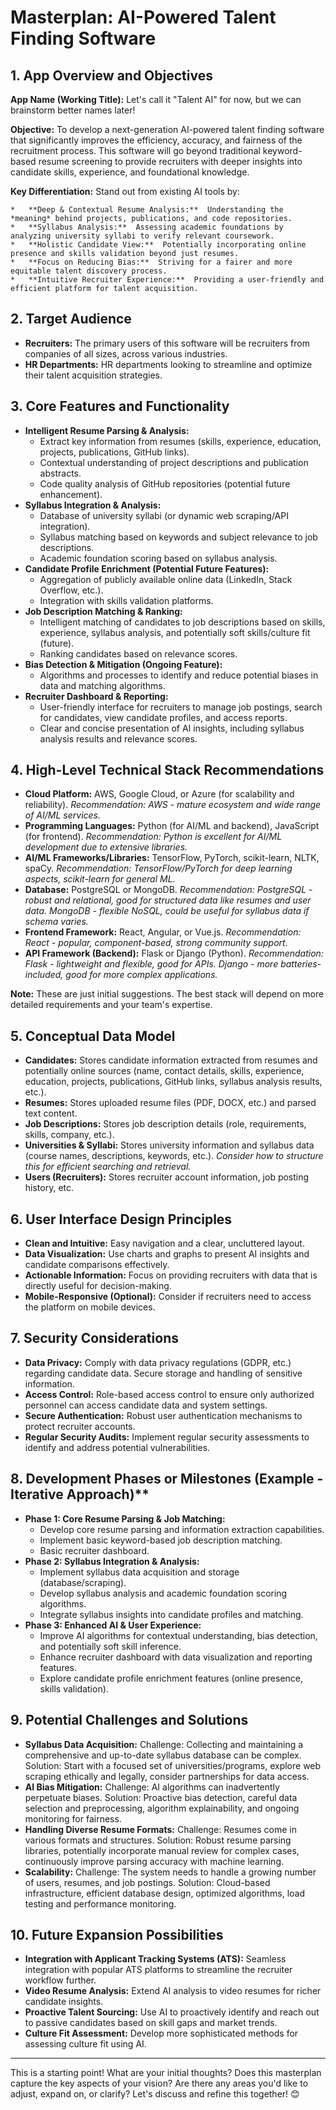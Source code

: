 # Masterplan: AI-Powered Talent Finding Software

## 1. App Overview and Objectives

**App Name (Working Title):**  Let's call it "Talent AI" for now, but we can brainstorm better names later!

**Objective:** To develop a next-generation AI-powered talent finding software that significantly improves the efficiency, accuracy, and fairness of the recruitment process.  This software will go beyond traditional keyword-based resume screening to provide recruiters with deeper insights into candidate skills, experience, and foundational knowledge.

**Key Differentiation:**  Stand out from existing AI tools by:

    *   **Deep & Contextual Resume Analysis:**  Understanding the *meaning* behind projects, publications, and code repositories.
    *   **Syllabus Analysis:**  Assessing academic foundations by analyzing university syllabi to verify relevant coursework.
    *   **Holistic Candidate View:**  Potentially incorporating online presence and skills validation beyond just resumes.
    *   **Focus on Reducing Bias:**  Striving for a fairer and more equitable talent discovery process.
    *   **Intuitive Recruiter Experience:**  Providing a user-friendly and efficient platform for talent acquisition.

## 2. Target Audience

*   **Recruiters:**  The primary users of this software will be recruiters from companies of all sizes, across various industries.
*   **HR Departments:**  HR departments looking to streamline and optimize their talent acquisition strategies.

## 3. Core Features and Functionality

*   **Intelligent Resume Parsing & Analysis:**
    *   Extract key information from resumes (skills, experience, education, projects, publications, GitHub links).
    *   Contextual understanding of project descriptions and publication abstracts.
    *   Code quality analysis of GitHub repositories (potential future enhancement).
*   **Syllabus Integration & Analysis:**
    *   Database of university syllabi (or dynamic web scraping/API integration).
    *   Syllabus matching based on keywords and subject relevance to job descriptions.
    *   Academic foundation scoring based on syllabus analysis.
*   **Candidate Profile Enrichment (Potential Future Features):**
    *   Aggregation of publicly available online data (LinkedIn, Stack Overflow, etc.).
    *   Integration with skills validation platforms.
*   **Job Description Matching & Ranking:**
    *   Intelligent matching of candidates to job descriptions based on skills, experience, syllabus analysis, and potentially soft skills/culture fit (future).
    *   Ranking candidates based on relevance scores.
*   **Bias Detection & Mitigation (Ongoing Feature):**
    *   Algorithms and processes to identify and reduce potential biases in data and matching algorithms.
*   **Recruiter Dashboard & Reporting:**
    *   User-friendly interface for recruiters to manage job postings, search for candidates, view candidate profiles, and access reports.
    *   Clear and concise presentation of AI insights, including syllabus analysis results and relevance scores.

## 4. High-Level Technical Stack Recommendations

*   **Cloud Platform:** AWS, Google Cloud, or Azure (for scalability and reliability). *Recommendation: AWS - mature ecosystem and wide range of AI/ML services.*
*   **Programming Languages:** Python (for AI/ML and backend), JavaScript (for frontend). *Recommendation: Python is excellent for AI/ML development due to extensive libraries.*
*   **AI/ML Frameworks/Libraries:** TensorFlow, PyTorch, scikit-learn, NLTK, spaCy. *Recommendation: TensorFlow/PyTorch for deep learning aspects, scikit-learn for general ML.*
*   **Database:** PostgreSQL or MongoDB. *Recommendation: PostgreSQL - robust and relational, good for structured data like resumes and user data. MongoDB - flexible NoSQL, could be useful for syllabus data if schema varies.*
*   **Frontend Framework:** React, Angular, or Vue.js. *Recommendation: React - popular, component-based, strong community support.*
*   **API Framework (Backend):**  Flask or Django (Python). *Recommendation: Flask - lightweight and flexible, good for APIs. Django - more batteries-included, good for more complex applications.*

**Note:** These are just initial suggestions. The best stack will depend on more detailed requirements and your team's expertise.

## 5. Conceptual Data Model

*   **Candidates:** Stores candidate information extracted from resumes and potentially online sources (name, contact details, skills, experience, education, projects, publications, GitHub links, syllabus analysis results, etc.).
*   **Resumes:**  Stores uploaded resume files (PDF, DOCX, etc.) and parsed text content.
*   **Job Descriptions:** Stores job description details (role, requirements, skills, company, etc.).
*   **Universities & Syllabi:** Stores university information and syllabus data (course names, descriptions, keywords, etc.).  *Consider how to structure this for efficient searching and retrieval.*
*   **Users (Recruiters):** Stores recruiter account information, job posting history, etc.

## 6. User Interface Design Principles

*   **Clean and Intuitive:**  Easy navigation and a clear, uncluttered layout.
*   **Data Visualization:**  Use charts and graphs to present AI insights and candidate comparisons effectively.
*   **Actionable Information:**  Focus on providing recruiters with data that is directly useful for decision-making.
*   **Mobile-Responsive (Optional):**  Consider if recruiters need to access the platform on mobile devices.

## 7. Security Considerations

*   **Data Privacy:**  Comply with data privacy regulations (GDPR, etc.) regarding candidate data. Secure storage and handling of sensitive information.
*   **Access Control:**  Role-based access control to ensure only authorized personnel can access candidate data and system settings.
*   **Secure Authentication:**  Robust user authentication mechanisms to protect recruiter accounts.
*   **Regular Security Audits:**  Implement regular security assessments to identify and address potential vulnerabilities.

## 8. Development Phases or Milestones (Example - Iterative Approach)**

*   **Phase 1: Core Resume Parsing & Job Matching:**
    *   Develop core resume parsing and information extraction capabilities.
    *   Implement basic keyword-based job description matching.
    *   Basic recruiter dashboard.
*   **Phase 2: Syllabus Integration & Analysis:**
    *   Implement syllabus data acquisition and storage (database/scraping).
    *   Develop syllabus analysis and academic foundation scoring algorithms.
    *   Integrate syllabus insights into candidate profiles and matching.
*   **Phase 3: Enhanced AI & User Experience:**
    *   Improve AI algorithms for contextual understanding, bias detection, and potentially soft skill inference.
    *   Enhance recruiter dashboard with data visualization and reporting features.
    *   Explore candidate profile enrichment features (online presence, skills validation).

## 9. Potential Challenges and Solutions

*   **Syllabus Data Acquisition:**  Challenge:  Collecting and maintaining a comprehensive and up-to-date syllabus database can be complex. Solution: Start with a focused set of universities/programs, explore web scraping ethically and legally, consider partnerships for data access.
*   **AI Bias Mitigation:**  Challenge: AI algorithms can inadvertently perpetuate biases. Solution:  Proactive bias detection, careful data selection and preprocessing, algorithm explainability, and ongoing monitoring for fairness.
*   **Handling Diverse Resume Formats:** Challenge: Resumes come in various formats and structures. Solution:  Robust resume parsing libraries, potentially incorporate manual review for complex cases, continuously improve parsing accuracy with machine learning.
*   **Scalability:** Challenge:  The system needs to handle a growing number of users, resumes, and job postings. Solution:  Cloud-based infrastructure, efficient database design, optimized algorithms, load testing and performance monitoring.

## 10. Future Expansion Possibilities

*   **Integration with Applicant Tracking Systems (ATS):**  Seamless integration with popular ATS platforms to streamline the recruiter workflow further.
*   **Video Resume Analysis:**  Extend AI analysis to video resumes for richer candidate insights.
*   **Proactive Talent Sourcing:**  Use AI to proactively identify and reach out to passive candidates based on skill gaps and market trends.
*   **Culture Fit Assessment:**  Develop more sophisticated methods for assessing culture fit using AI.

---

This is a starting point! What are your initial thoughts? Does this masterplan capture the key aspects of your vision?  Are there any areas you'd like to adjust, expand on, or clarify?  Let's discuss and refine this together! 😊
